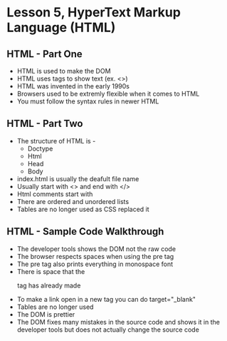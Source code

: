 # Lesson 5, HyperText Markup Language (HTML)

## HTML - Part One
- HTML is used to make the DOM
- HTML uses tags to show text (ex. <>)
- HTML was invented in the early 1990s
- Browsers used to be extremly flexible when it comes to HTML
- You must follow the syntax rules in newer HTML

## HTML - Part Two
- The structure of HTML is -
	- Doctype
	- Html
	- Head
	- Body
- index.html is usually the deafult file name
- Usually start with <> and end with </>
- Html comments start with <!-- and end with -->
- There are ordered and unordered lists
- Tables are no longer used as CSS replaced it

## HTML - Sample Code Walkthrough
- The developer tools shows the DOM not the raw code
- The browser respects spaces when using the pre tag
- The pre tag also prints everything in monospace font
- There is space that the <p> tag has already made
- To make a link open in a new tag you can do target="_blank"
- Tables are no longer used
- The DOM is prettier
- The DOM fixes many mistakes in the source code and shows it in the developer tools but does not actually change the source code  
